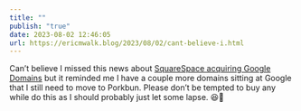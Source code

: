 ```yaml
---
title: ""
publish: "true"
date: 2023-08-02 12:46:05
url: https://ericmwalk.blog/2023/08/02/cant-believe-i.html
---
```

Can’t believe I missed this news about [SquareSpace acquiring Google Domains](https://www.techrepublic.com/article/google-domains-squarespace-acquisition/) but it reminded me I have a couple more domains sitting at Google that I still need to move to Porkbun. Please don’t be tempted to buy any while do this as I should probably just let some lapse. 😆🐷